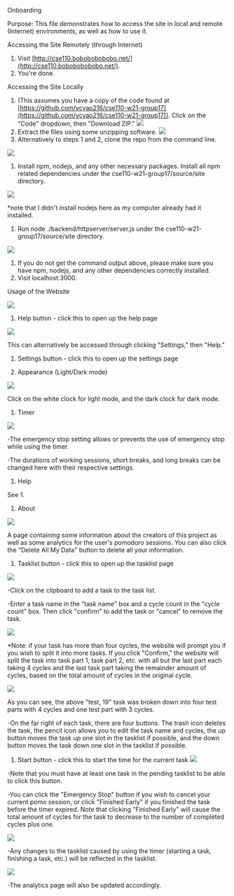 Onboarding

Purpose: This file demonstrates how to access the site in local and remote (Internet) environments, as well as how to use it.

Accessing the Site Remotely (through Internet)

1. Visit [http://cse110.bobobobobobo.net/](http://cse110.bobobobobobo.net/).
2. You&#39;re done.

Accessing the Site Locally

1. (This assumes you have a copy of the code found at [https://github.com/ycyao216/cse110-w21-group17](https://github.com/ycyao216/cse110-w21-group17)). Click on the &quot;Code&quot; dropdown, then &quot;Download ZIP.&quot; ![](RackMultipart20210319-4-189pl9k_html_6af6fc056fcfe540.png)
2. Extract the files using some unzipping software. ![](RackMultipart20210319-4-189pl9k_html_181d8ba6daa144f1.png)
3. Alternatively to steps 1 and 2, clone the repo from the command line.

![](RackMultipart20210319-4-189pl9k_html_ab3ea8ded1c18555.png)

1. Install npm, nodejs, and any other necessary packages. Install all npm related dependencies under the cse110-w21-group17/source/site directory.

![](RackMultipart20210319-4-189pl9k_html_1f13ee393eeafd9d.png)

\*note that I didn&#39;t install nodejs here as my computer already had it installed.

1. Run node ./backend/httpserver/server.js under the cse110-w21-group17/source/site directory.

![](RackMultipart20210319-4-189pl9k_html_e735b10df2f73b51.png)

1. If you do not get the command output above, please make sure you have npm, nodejs, and any other dependencies correctly installed.
2. Visit localhost:3000.

Usage of the Website

![](RackMultipart20210319-4-189pl9k_html_84e2926c34b962ab.png)

1. Help button - click this to open up the help page

![](RackMultipart20210319-4-189pl9k_html_4a032fa7ede37a25.png)

This can alternatively be accessed through clicking &quot;Settings,&quot; then &quot;Help.&quot;

1. Settings button - click this to open up the settings page

1. Appearance (Light/Dark mode)

![](RackMultipart20210319-4-189pl9k_html_ea13a4e9de9c02d8.png)

Click on the white clock for light mode, and the dark clock for dark mode.

1. Timer

![](RackMultipart20210319-4-189pl9k_html_3465f4d52ba8f34f.png)

-The emergency stop setting allows or prevents the use of emergency stop while using the timer.

-The durations of working sessions, short breaks, and long breaks can be changed here with their respective settings.

1. Help

See 1.

1. About

![](RackMultipart20210319-4-189pl9k_html_d7d644805b65e0f3.png)

A page containing some information about the creators of this project as well as some analytics for the user&#39;s pomodoro sessions. You can also click the &quot;Delete All My Data&quot; button to delete all your information.

1. Tasklist button - click this to open up the tasklist page

![](RackMultipart20210319-4-189pl9k_html_b57ca456004bafe0.png)

-Click on the clipboard to add a task to the task list.

-Enter a task name in the &quot;task name&quot; box and a cycle count in the &quot;cycle count&quot; box. Then click &quot;confirm&quot; to add the task or &quot;cancel&quot; to remove the task.

![](RackMultipart20210319-4-189pl9k_html_502579cab83d75a5.png)

\*Note: if your task has more than four cycles, the website will prompt you if you wish to split it into more tasks. If you click &quot;Confirm,&quot; the website will split the task into task part 1, task part 2, etc. with all but the last part each taking 4 cycles and the last task part taking the remainder amount of cycles, based on the total amount of cycles in the original cycle.

![](RackMultipart20210319-4-189pl9k_html_5bc65d0cf78da84a.png)

As you can see, the above &quot;test, 19&quot; task was broken down into four test parts with 4 cycles and one test part with 3 cycles.

-On the far right of each task, there are four buttons. The trash icon deletes the task, the pencil icon allows you to edit the task name and cycles, the up button moves the task up one slot in the tasklist if possible, and the down button moves the task down one slot in the tasklist if possible.

1. Start button - click this to start the time for the current task ![](RackMultipart20210319-4-189pl9k_html_e0389818400f5ddd.png)

-Note that you must have at least one task in the pending tasklist to be able to click this button.

-You can click the &quot;Emergency Stop&quot; button if you wish to cancel your current pomo session, or click &quot;Finished Early&quot; if you finished the task before the timer expired. Note that clicking &quot;Finished Early&quot; will cause the total amount of cycles for the task to decrease to the number of completed cycles plus one.

![](RackMultipart20210319-4-189pl9k_html_3f73ff342071ecb6.png)

-Any changes to the tasklist caused by using the timer (starting a task, finishing a task, etc.) will be reflected in the tasklist.

![](RackMultipart20210319-4-189pl9k_html_3b7f493bf801e866.png)

-The analytics page will also be updated accordingly.
